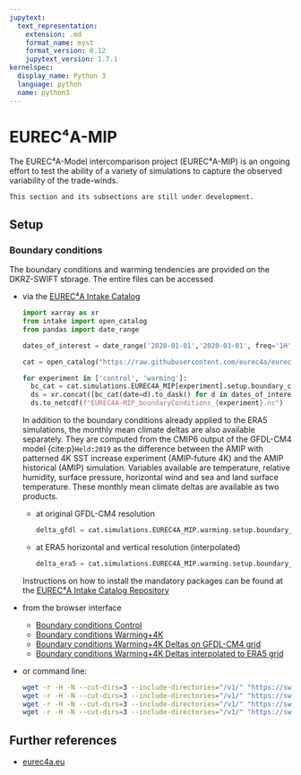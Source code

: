 ```yaml
---
jupytext:
  text_representation:
    extension: .md
    format_name: myst
    format_version: 0.12
    jupytext_version: 1.7.1
kernelspec:
  display_name: Python 3
  language: python
  name: python3
---
```


# EUREC⁴A-MIP

The EUREC⁴A-Model intercomparison project (EUREC⁴A-MIP) is an ongoing effort to test the ability of a variety of simulations to capture the observed variability of the trade-winds.

```{note}
This section and its subsections are still under development.
```

## Setup
### Boundary conditions
The boundary conditions and warming tendencies are provided on the DKRZ-SWIFT storage. The entire files can be accessed
- via the [EUREC⁴A Intake Catalog](https://github.com/eurec4a/eurec4a-intake)
  ```python
  import xarray as xr
  from intake import open_catalog
  from pandas import date_range

  dates_of_interest = date_range('2020-01-01','2020-03-01', freq='1H')

  cat = open_catalog("https://raw.githubusercontent.com/eurec4a/eurec4a-intake/master/catalog.yml")

  for experiment in ['control', 'warming']:
    bc_cat = cat.simulations.EUREC4A_MIP[experiment].setup.boundary_conditions
    ds = xr.concat([bc_cat(date=d).to_dask() for d in dates_of_interest], dim='time')
    ds.to_netcdf(f"EUREC4A-MIP_boundaryConditions_{experiment}.nc")
  ```

  In addition to the boundary conditions already applied to the ERA5 simulations, the monthly mean climate deltas are also available separately. They are computed from the CMIP6 output of the GFDL-CM4 model {cite:p}`Held:2019` as the difference between the AMIP with patterned 4K SST increase experiment (AMIP-future 4K) and the AMIP historical (AMIP) simulation. Variables available are temperature, relative humidity, surface pressure, horizontal wind and sea and land surface temperature. These monthly mean climate deltas are available as two products.

  - at original GFDL-CM4 resolution
    ```python
    delta_gfdl = cat.simulations.EUREC4A_MIP.warming.setup.boundary_conditions.deltas.GFDL_CM4.to_dask()
    ```
  - at ERA5 horizontal and vertical resolution (interpolated)
    ```python
    delta_era5 = cat.simulations.EUREC4A_MIP.warming.setup.boundary_conditions.deltas.ERA5.to_dask()
    ```

  Instructions on how to install the mandatory packages can be found at the [EUREC⁴A Intake Catalog Repository](https://github.com/eurec4a/eurec4a-intake#usage)
- from the browser interface 
  - [Boundary conditions Control](https://swiftbrowser.dkrz.de/public/dkrz_0913c8f3-e7b6-4f94-9221-06880d4ccfea/CTRL_ERA5/)
  - [Boundary conditions Warming+4K](https://swiftbrowser.dkrz.de/public/dkrz_0913c8f3-e7b6-4f94-9221-06880d4ccfea/PGW+4K/)
  - [Boundary conditions Warming+4K Deltas on GFDL-CM4 grid](https://swiftbrowser.dkrz.de/public/dkrz_0913c8f3-e7b6-4f94-9221-06880d4ccfea/DELTAS_ORI/)
  - [Boundary conditions Warming+4K Deltas interpolated to ERA5 grid](https://swiftbrowser.dkrz.de/public/dkrz_0913c8f3-e7b6-4f94-9221-06880d4ccfea/DELTAS_INT/)
- or command line:
  ```bash
  wget -r -H -N --cut-dirs=3 --include-directories="/v1/" "https://swiftbrowser.dkrz.de/public/dkrz_0913c8f3-e7b6-4f94-9221-06880d4ccfea/PGW+4K/?show_all"
  wget -r -H -N --cut-dirs=3 --include-directories="/v1/" "https://swiftbrowser.dkrz.de/public/dkrz_0913c8f3-e7b6-4f94-9221-06880d4ccfea/CTRL_ERA5/?show_all"
  wget -r -H -N --cut-dirs=3 --include-directories="/v1/" "https://swiftbrowser.dkrz.de/public/dkrz_0913c8f3-e7b6-4f94-9221-06880d4ccfea/DELTAS_ORI/?show_all"
  wget -r -H -N --cut-dirs=3 --include-directories="/v1/" "https://swiftbrowser.dkrz.de/public/dkrz_0913c8f3-e7b6-4f94-9221-06880d4ccfea/DELTAS_INT/?show_all"
  ```

## Further references
- [eurec4a.eu](https://eurec4a.eu/motivation)
